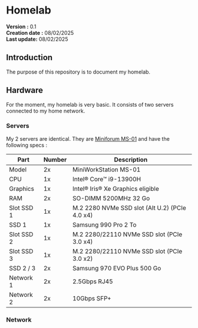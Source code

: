 # Homelab

**Version :**               0.1 \
**Creation date :**         08/02/2025 \
**Last update:**            08/02/2025

## Introduction

The purpose of this repository is to document my homelab.

## Hardware

For the moment, my homelab is very basic.
It consists of two servers connected to my home network.

### Servers

My 2 servers are identical.
They are [Miniforum MS-01](https://store.minisforum.com/products/minisforum-ms-01)
and have the following specs :

| Part       | Number | Description                                    |
| ---------- | ------ | ---------------------------------------------- |
| Model      | 2x     | MiniWorkStation MS-01                          |
| CPU        | 1x     | Intel® Core™ i9-13900H                         |
| Graphics   | 1x     | Intel® Iris® Xe Graphics eligible              |
| RAM        | 2x     | SO-DIMM 5200MHz 32 Go                          |
| Slot SSD 1 | 1x     | M.2 2280 NVMe SSD slot (Alt U.2) (PCIe 4.0 x4) |
| SSD 1      | 1x     | Samsung 990 Pro 2 To                           |
| Slot SSD 2 | 1x     | M.2 2280/22110 NVMe SSD slot (PCIe 3.0 x4)     |
| Slot SSD 3 | 1x     | M.2 2280/22110 NVMe SSD slot (PCIe 3.0 x2)     |
| SSD 2 / 3  | 2x     | Samsung 970 EVO Plus 500 Go                    |
| Network 1  | 2x     | 2.5Gbps RJ45                                   |
| Network 2  | 2x     | 10Gbps SFP+                                    |

### Network
